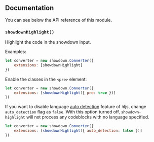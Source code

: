 ## Documentation

You can see below the API reference of this module.

### `showdownHighlight()`
Highlight the code in the showdown input.

Examples:

```js
let converter = new showdown.Converter({
    extensions: [showdownHighlight]
})
```

Enable the classes in the `<pre>` element:

```js
let converter = new showdown.Converter({
    extensions: [showdownHighlight({ pre: true })]
})
```

If you want to disable language [auto detection](https://highlightjs.org/usage/) feature of hljs, change `auto_detection` flag as `false`. With this option turned off, `showdown-highlight` will not process any codeblocks with no language specified.

```js
let converter = new showdown.Converter({
    extensions: [showdownHighlight({ auto_detection: false })]
})
```